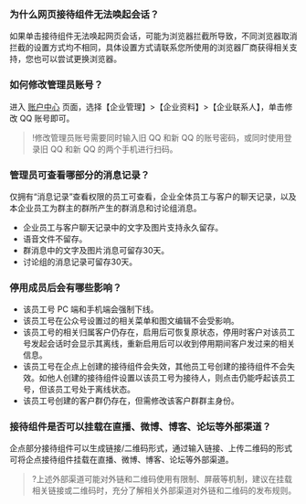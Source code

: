 ### 为什么网页接待组件无法唤起会话？
如果单击接待组件无法唤起网页会话，可能为浏览器拦截所导致，不同浏览器取消拦截的设置方式均不相同，具体设置方式请联系您所使用的浏览器厂商获得相关支持，您也可以尝试更换浏览器。


### 如何修改管理员账号？
进入 [账户中心](https://admin.qidian.qq.com/ac/login) 页面，选择【企业管理】>【企业资料】>【企业联系人】，单击修改 QQ 账号即可。
>!修改管理员账号需要同时输入旧 QQ 和新 QQ 的账号密码，或同时使用登录旧 QQ 和新 QQ 的两个手机进行扫码。


### 管理员可查看哪部分的消息记录？

仅拥有“消息记录”查看权限的员工可查看，企业全体员工与客户的聊天记录，以及本企业员工为群主的群所产生的群消息和讨论组消息。
- 企业员工与客户聊天记录中的文字及图片支持永久留存。
- 语音文件不留存。
- 群消息中的文字及图片消息可留存30天。
- 讨论组的消息记录可留存30天。


### 停用成员后会有哪些影响？
- 该员工号 PC 端和手机端会强制下线。
- 该员工号在公众号设置过的相关菜单和图文编辑不会受影响。
- 该员工号的相关归属客户仍存在，启用后可恢复原状态，停用时客户对该员工号发起会话时会显示其离线，重新启用后可以收到停用期间客户发过来的相关信息。
- 该员工号在企点上创建的接待组件会失效，其他员工号创建的接待组件不会失效。如他人创建的接待组件设置以该员工号为接待人，则点击仍能呼起该员工号，但该员工号处于离线状态。
- 该员工号创建的客户群仍存在，但需修改该客户群群主身份。


### 接待组件是否可以挂载在直播、微博、博客、论坛等外部渠道？
企点部分接待组件可以生成链接/二维码形式，通过输入链接、上传二维码的形式可将企点接待组件挂载在直播、微博、博客、论坛等外部渠道。
 
>?上述外部渠道可能对外链和二维码使用有限制、屏蔽等机制，建议在挂载相关链接或二维码时，充分了解相关外部渠道对外链和二维码的发布规则。
